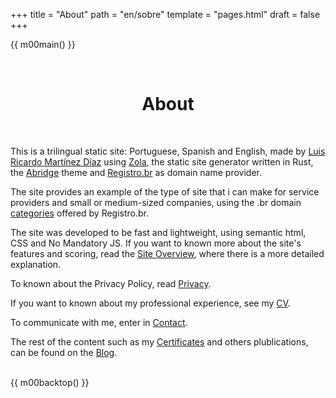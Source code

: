 +++
title = "About"
path = "en/sobre"
template = "pages.html"
draft = false
+++

{{ m00main() }}
<div class="box">
<br>
<h1 style="text-align: center;">About</h1>
<br>

This is a trilingual static site: Portuguese, Spanish and English, made by [Luis Ricardo Martínez Díaz](https://github.com/m00sp) using [Zola](https://www.getzola.org/), the static site generator written in Rust, the [Abridge](https://github.com/Jieiku/abridge) theme and [Registro.br](https://registro.br) as domain name provider.

The site provides an example of the type of site that i can make for service providers and small or medium-sized companies, using the .br domain [categories](https://registro.br/dominio/categorias/) offered by Registro.br.

The site was developed to be fast and lightweight, using semantic html, CSS and No Mandatory JS. If you want to known more about the site's features and scoring, read the [Site Overview](@/blog/resumo/index.en.md), where there is a more detailed explanation.

To known about the Privacy Policy, read [Privacy](@/pages/privacidade.en.md).

If you want to known about my professional experience, see my [CV](@/pages/cv.en.md).

To communicate with me, enter in [Contact](@/pages/contato.en.md).

The rest of the content such as my [Certificates](@/blog/certificados/index.en.md) and others plublications, can be found on the [Blog](@/blog/_index.en.md).

</br>
</div>
{{ m00backtop() }}

